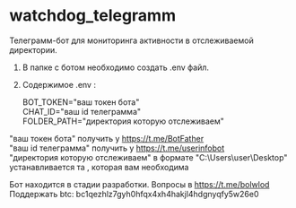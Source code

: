 # watchdog_telegramm

Телеграмм-бот для мониторинга активности в отслеживаемой директории.  
1. В папке с ботом необходимо создать .env файл.  
2. Содержимое .env :  
  
    BOT_TOKEN="ваш токен бота"  
    CHAT_ID="ваш id телеграмма"  
    FOLDER_PATH="директория которую отслеживаем"  

"ваш токен бота" получить у https://t.me/BotFather  
"ваш id телеграмма" получить у https://t.me/userinfobot  
"директория которую отслеживаем" в формате "C:\Users\user\Desktop\" устанавливается та , которая вам необходима   


Бот находится в стадии разработки. Вопросы в https://t.me/bolwlod  
Поддержать btc: bc1qezhlz7gyh0hfqx4xh4hakjl4hdgnyqfy5w26e0  
